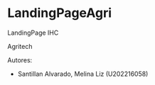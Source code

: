 # LandingPageAgri
LandingPage IHC

Agritech

Autores:
- Santillan Alvarado, Melina Liz (U202216058)
